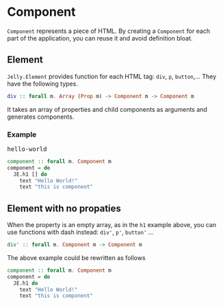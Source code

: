 # Component

`Component` represents a piece of HTML. By creating a `Component` for each part of the application, you can reuse it and avoid definition bloat.

## Element

`Jelly.Element` provides function for each HTML tag: `div`, `p`, `button`,...
They have the following types.

```purescript
div :: forall m. Array (Prop m) -> Component m -> Component m
```

It takes an array of properties and child components as arguments and generates components.

### Example

<pre class="preview">hello-world</pre>

```purescript
component :: forall m. Component m
component = do
  JE.h1 [] do
    text "Hello World!"
    text "this is component"
```

## Element with no propaties

When the property is an empty array, as in the `h1` example above, you can use functions with dash instead: `div'`, `p'`, `button'` ...

```purescript
div' :: forall m. Component m -> Component m
```

The above example could be rewritten as follows

```purescript
component :: forall m. Component m
component = do
  JE.h1 do
    text "Hello World!"
    text "this is component"
```